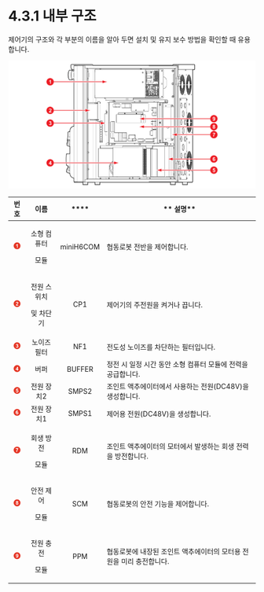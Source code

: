 # 4.3.1 내부 구조

제어기의 구조와 각 부분의 이름을 알아 두면 설치 및 유지 보수 방법을 확인할 때 유용합니다.

![그림 26 제어기 내부 구조](../../.gitbook/assets/image107.png)

|                     **번호**                     |           **이름**          |    ****   | **                                                 설명** |
| :--------------------------------------------: | :-----------------------: | :-------: | ------------------------------------------------------- |
| ![Adobe Systems](../../.gitbook/assets/1.png)  |  <p>소형 컴퓨터  </p><p>모듈</p> | miniH6COM | 협동로봇 전반을 제어합니다.                                         |
| ![Adobe Systems](../../.gitbook/assets/2.png)  | <p>전원 스위치</p><p>및 차단기</p> |    CP1    | 제어기의 주전원을 켜거나 끕니다.                                      |
| ![Adobe Systems](../../.gitbook/assets/3.png)  |           노이즈 필터          |    NF1    | 전도성 노이즈를 차단하는 필터입니다.                                    |
| ![Adobe Systems](../../.gitbook/assets/4.png)  |             버퍼            |   BUFFER  | 정전 시 일정 시간 동안 소형 컴퓨터 모듈에 전력을 공급합니다.                     |
| ![Adobe Systems](../../.gitbook/assets/5.png)  |           전원 장치2          |   SMPS2   | 조인트 액추에이터에서 사용하는 전원(DC48V)을 생성합니다.                      |
|  ![Adobe Systems](../../.gitbook/assets/6.png) |           전원 장치1          |   SMPS1   | 제어용 전원(DC48V)을 생성합니다.                                   |
|  ![Adobe Systems](../../.gitbook/assets/7.png) |   <p>회생 방전</p><p>모듈</p>   |    RDM    | 조인트 액추에이터의 모터에서 발생하는 회생 전력을 방전합니다.                      |
|  ![Adobe Systems](../../.gitbook/assets/8.png) |   <p>안전 제어</p><p>모듈</p>   |    SCM    | 협동로봇의 안전 기능을 제어합니다.                                     |
|  ![Adobe Systems](../../.gitbook/assets/9.png) |   <p>전원 충전</p><p>모듈</p>   |    PPM    | 협동로봇에 내장된 조인트 액추에이터의 모터용 전원을 미리 충전합니다.                  |
